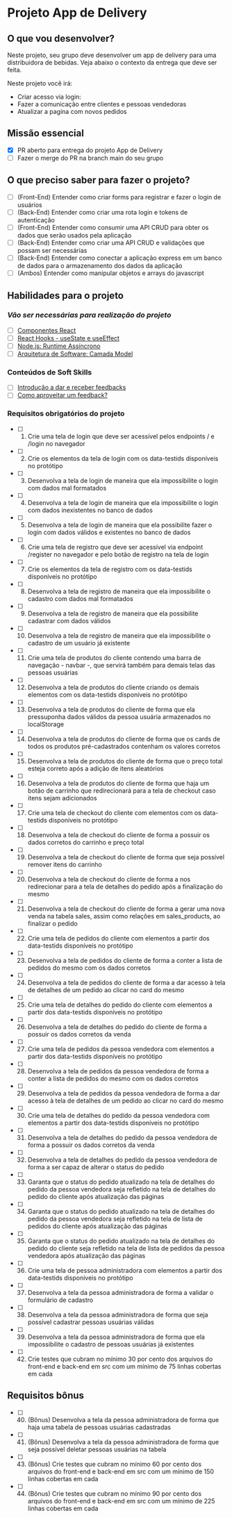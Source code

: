 # Projeto App de Delivery

## O que vou desenvolver?

Neste projeto, seu grupo deve desenvolver um app de delivery para uma distribuidora de bebidas. Veja abaixo o contexto da entrega que deve ser feita.

Neste projeto você irá:

- Criar acesso via login:
- Fazer a comunicação entre clientes e pessoas vendedoras
- Atualizar a pagina com novos pedidos

## Missão essencial

- [X] PR aberto para entrega do projeto App de Delivery
- [ ] Fazer o merge do PR na branch main do seu grupo

## O que preciso saber para fazer o projeto?

- [ ] (Front-End) Entender como criar forms para registrar e fazer o login de usuários
- [ ] (Back-End) Entender como criar uma rota login e tokens de autenticação
- [ ] (Front-End) Entender como consumir uma API CRUD para obter os dados que serão usados pela aplicação
- [ ] (Back-End) Entender como criar uma API CRUD e validações que possam ser necessárias
- [ ] (Back-End) Entender como conectar a aplicação express em um banco de dados para o armazenamento dos dados da aplicação
- [ ] (Ambos) Entender como manipular objetos e arrays do javascript

## Habilidades para o projeto

### _Vão ser necessárias para realização do projeto_

- [ ] [Componentes React](https://app.betrybe.com/learn/course/5e938f69-6e32-43b3-9685-c936530fd326/module/095ebb0d-1932-4d37-933b-9e1d721646fb/section/f9155e88-21d3-4e7b-a547-7eb92ce00a9b/day/e38fc894-8547-4a79-87c3-cb4bc71a8299/lesson/06a896cf-0a92-4a89-98f8-30ed3b8d7156)
- [ ] [React Hooks - useState e useEffect](https://app.betrybe.com/learn/course/5e938f69-6e32-43b3-9685-c936530fd326/module/095ebb0d-1932-4d37-933b-9e1d721646fb/section/94fad02a-cf1d-4277-871d-1553af1aded4/day/8afaccae-ee94-4334-9d10-2f51359f061f/lesson/52b65a56-c103-44a5-bd16-bd2fcaf68680) 
- [ ] [Node.js: Runtime Assíncrono](https://app.betrybe.com/learn/course/5e938f69-6e32-43b3-9685-c936530fd326/module/94d0e996-1827-4fbc-bc24-c99fb592925b/section/2ed87e4f-9049-4314-8091-8f71b1925cf6/day/08afed28-2d18-4256-a8b9-a15ae8eb3375/lesson/53b877be-30ea-4a83-9223-3a669c6cf3f7)
- [ ] [Arquitetura de Software: Camada Model](https://app.betrybe.com/learn/course/5e938f69-6e32-43b3-9685-c936530fd326/module/94d0e996-1827-4fbc-bc24-c99fb592925b/section/d8fc0320-73f1-45d4-9f4f-2b6911b176b1/day/6b5ecd71-9499-4ffe-8776-e91e46f93a08/lesson/23b59faa-9946-462e-8e83-c5c9cae36d55)

### Conteúdos de Soft Skills

- [ ] [Introdução a dar e receber feedbacks](https://app.betrybe.com/learn/course/5e938f69-6e32-43b3-9685-c936530fd326/module/2e0692c9-e226-4e95-860a-b4cad80e3c3c/section/d041930c-2861-493a-ab7e-9f566aa90d29/day/3d11b2b7-ba6c-4ec6-bab5-19e9c7ea29a5/lesson/08b7e851-4f9f-49bc-bea0-b98b1608da9d)
- [ ] [Como aproveitar um feedback?](https://app.betrybe.com/learn/course/5e938f69-6e32-43b3-9685-c936530fd326/module/2e0692c9-e226-4e95-860a-b4cad80e3c3c/section/d041930c-2861-493a-ab7e-9f566aa90d29/day/c78ea0d0-093c-42c4-9df6-80c475661db4/lesson/abc6ebb0-c1de-47bb-9514-c2e106f09261)

### Requisitos obrigatórios do projeto

- [ ] 1. Crie uma tela de login que deve ser acessível pelos endpoints / e /login no navegador
- [ ] 2. Crie os elementos da tela de login com os data-testids disponíveis no protótipo
- [ ] 3. Desenvolva a tela de login de maneira que ela impossibilite o login com dados mal formatados
- [ ] 4. Desenvolva a tela de login de maneira que ela impossibilite o login com dados inexistentes no banco de dados
- [ ] 5. Desenvolva a tela de login de maneira que ela possibilite fazer o login com dados válidos e existentes no banco de dados
- [ ] 6. Crie uma tela de registro que deve ser acessível via endpoint /register no navegador e pelo botão de registro na tela de login
- [ ] 7. Crie os elementos da tela de registro com os data-testids disponíveis no protótipo
- [ ] 8. Desenvolva a tela de registro de maneira que ela impossibilite o cadastro com dados mal formatados
- [ ] 9. Desenvolva a tela de registro de maneira que ela possibilite cadastrar com dados válidos
- [ ] 10. Desenvolva a tela de registro de maneira que ela impossibilite o cadastro de um usuário já existente
- [ ] 11. Crie uma tela de produtos do cliente contendo uma barra de navegação - navbar -, que servirá também para demais telas das pessoas usuárias
- [ ] 12. Desenvolva a tela de produtos do cliente criando os demais elementos com os data-testids disponíveis no protótipo
- [ ] 13. Desenvolva a tela de produtos do cliente de forma que ela pressuponha dados válidos da pessoa usuária armazenados no localStorage
- [ ] 14. Desenvolva a tela de produtos do cliente de forma que os cards de todos os produtos pré-cadastrados contenham os valores corretos
- [ ] 15. Desenvolva a tela de produtos do cliente de forma que o preço total esteja correto após a adição de itens aleatórios
- [ ] 16. Desenvolva a tela de produtos do cliente de forma que haja um botão de carrinho que redirecionará para a tela de checkout caso itens sejam adicionados
- [ ] 17. Crie uma tela de checkout do cliente com elementos com os data-testids disponíveis no protótipo
- [ ] 18. Desenvolva a tela de checkout do cliente de forma a possuir os dados corretos do carrinho e preço total
- [ ] 19. Desenvolva a tela de checkout do cliente de forma que seja possível remover itens do carrinho
- [ ] 20. Desenvolva a tela de checkout do cliente de forma a nos redirecionar para a tela de detalhes do pedido após a finalização do mesmo
- [ ] 21. Desenvolva a tela de checkout do cliente de forma a gerar uma nova venda na tabela sales, assim como relações em sales_products, ao finalizar o pedido
- [ ] 22. Crie uma tela de pedidos do cliente com elementos a partir dos data-testids disponíveis no protótipo
- [ ] 23. Desenvolva a tela de pedidos do cliente de forma a conter a lista de pedidos do mesmo com os dados corretos
- [ ] 24. Desenvolva a tela de pedidos do cliente de forma a dar acesso à tela de detalhes de um pedido ao clicar no card do mesmo
- [ ] 25. Crie uma tela de detalhes do pedido do cliente com elementos a partir dos data-testids disponíveis no protótipo
- [ ] 26. Desenvolva a tela de detalhes do pedido do cliente de forma a possuir os dados corretos da venda
- [ ] 27. Crie uma tela de pedidos da pessoa vendedora com elementos a partir dos data-testids disponíveis no protótipo
- [ ] 28. Desenvolva a tela de pedidos da pessoa vendedora de forma a conter a lista de pedidos do mesmo com os dados corretos
- [ ] 29. Desenvolva a tela de pedidos da pessoa vendedora de forma a dar acesso à tela de detalhes de um pedido ao clicar no card do mesmo
- [ ] 30. Crie uma tela de detalhes do pedido da pessoa vendedora com elementos a partir dos data-testids disponíveis no protótipo
- [ ] 31. Desenvolva a tela de detalhes do pedido da pessoa vendedora de forma a possuir os dados corretos da venda
- [ ] 32. Desenvolva a tela de detalhes do pedido da pessoa vendedora de forma a ser capaz de alterar o status do pedido
- [ ] 33. Garanta que o status do pedido atualizado na tela de detalhes do pedido da pessoa vendedora seja refletido na tela de detalhes do pedido do cliente após atualização das páginas
- [ ] 34. Garanta que o status do pedido atualizado na tela de detalhes do pedido da pessoa vendedora seja refletido na tela de lista de pedidos do cliente após atualização das páginas
- [ ] 35. Garanta que o status do pedido atualizado na tela de detalhes do pedido do cliente seja refletido na tela de lista de pedidos da pessoa vendedora após atualização das páginas
- [ ] 36. Crie uma tela de pessoa administradora com elementos a partir dos data-testids disponíveis no protótipo
- [ ] 37. Desenvolva a tela da pessoa administradora de forma a validar o formulário de cadastro
- [ ] 38. Desenvolva a tela da pessoa administradora de forma que seja possível cadastrar pessoas usuárias válidas
- [ ] 39. Desenvolva a tela da pessoa administradora de forma que ela impossibilite o cadastro de pessoas usuárias já existentes
- [ ] 42. Crie testes que cubram no mínimo 30 por cento dos arquivos do front-end e back-end em src com um mínimo de 75 linhas cobertas em cada

## Requisitos bônus

- [ ] 40. (Bônus) Desenvolva a tela da pessoa administradora de forma que haja uma tabela de pessoas usuárias cadastradas
- [ ] 41. (Bônus) Desenvolva a tela da pessoa administradora de forma que seja possível deletar pessoas usuárias na tabela
- [ ] 43. (Bônus) Crie testes que cubram no mínimo 60 por cento dos arquivos do front-end e back-end em src com um mínimo de 150 linhas cobertas em cada
- [ ] 44. (Bônus) Crie testes que cubram no mínimo 90 por cento dos arquivos do front-end e back-end em src com um mínimo de 225 linhas cobertas em cada
